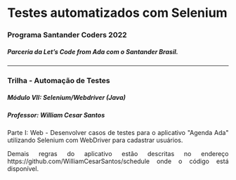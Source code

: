 <h1>Testes automatizados com Selenium</h1>
<h3>Programa Santander Coders 2022</h3>
<h5>Parceria da Let’s Code from Ada com o Santander Brasil.</h5>
<hr>
<h3>Trilha - Automação de Testes</h3>
<h5>Módulo VII: Selenium/Webdriver (Java)</h5>
<h5>Professor: William Cesar Santos</h5>
<p style="text-align:justify">
Parte I: Web - Desenvolver casos de testes para o aplicativo "Agenda Ada" utilizando Selenium com WebDriver para cadastrar usuários.
</p>
<p style="text-align:justify">
Demais regras do aplicativo estão descritas no endereço https://github.com/WilliamCesarSantos/schedule onde o código está disponível.
</p>